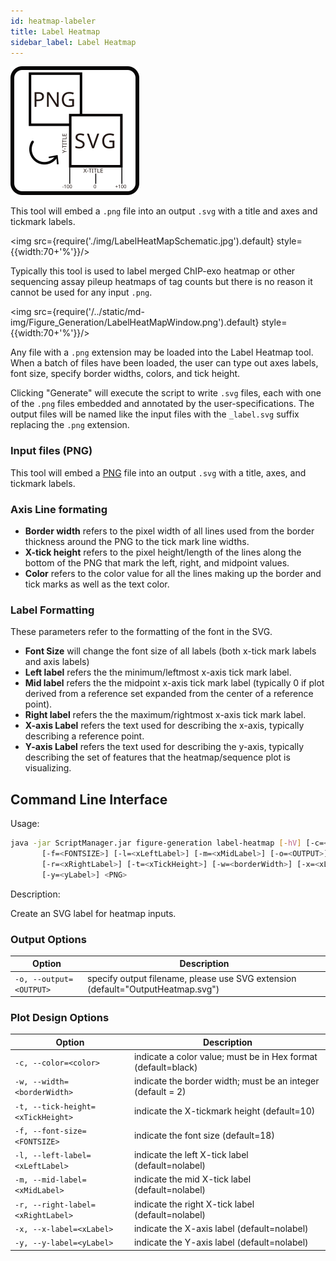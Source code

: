 ```yaml
---
id: heatmap-labeler
title: Label Heatmap
sidebar_label: Label Heatmap
---
```


![Label Heatmap](/../static/icons/Figure_Generation/Heatmaplabeler_square.svg)

This tool will embed a `.png` file into an output `.svg` with a title and axes and tickmark labels.

<img src={require('./img/LabelHeatMapSchematic.jpg').default} style={{width:70+'%'}}/>

Typically this tool is used to label merged ChIP-exo heatmap or other sequencing assay pileup heatmaps of tag counts but there is no reason it cannot be used for any input `.png`.


<img src={require('/../static/md-img/Figure_Generation/LabelHeatMapWindow.png').default} style={{width:70+'%'}}/>

Any file with a `.png` extension may be loaded into the Label Heatmap tool. When a batch of files have been loaded, the user can type out axes labels, font size, specify border widths, colors, and tick height.

Clicking "Generate" will execute the script to write `.svg` files, each with one of the `.png` files embedded and annotated by the user-specifications. The output files will be named like the input files with the `_label.svg` suffix replacing the `.png` extension.


### Input files (PNG)
This tool will embed a [PNG][png-format] file into an output `.svg` with a title, axes, and tickmark labels.

### Axis Line formating
* **Border width** refers to the pixel width of all lines used from the border thickness around the PNG to the tick mark line widths.
* **X-tick height** refers to the pixel height/length of the lines along the bottom of the PNG that mark the left, right, and midpoint values.
* **Color** refers to the color value for all the lines making up the border and tick marks as well as the text  color.


### Label Formatting
These parameters refer to the formatting of the font in the SVG.
* **Font Size** will change the font size of all labels (both x-tick mark labels and axis labels)
* **Left label** refers the the minimum/leftmost x-axis tick mark label.
* **Mid label** refers the the midpoint x-axis tick mark label (typically 0 if plot derived from a reference set expanded from the center of a reference point).
* **Right label** refers the the maximum/rightmost x-axis tick mark label.
* **X-axis Label** refers the text used for describing the x-axis, typically describing a reference point.
* **Y-axis Label** refers the text used for describing the y-axis, typically describing the set of features that the heatmap/sequence plot is visualizing.

## Command Line Interface
Usage:
```bash
java -jar ScriptManager.jar figure-generation label-heatmap [-hV] [-c=<color>]
       [-f=<FONTSIZE>] [-l=<xLeftLabel>] [-m=<xMidLabel>] [-o=<OUTPUT>]
       [-r=<xRightLabel>] [-t=<xTickHeight>] [-w=<borderWidth>] [-x=<xLabel>]
       [-y=<yLabel>] <PNG>
```
Description:

Create an SVG label for heatmap inputs.

### Output Options
| Option                                    | Description                                                                                                 |
| ----------------------------------------- | ----------------------------------------------------------------------------------------------------------- |                                               
|  `-o, --output=<OUTPUT>`                  | specify output filename, please use SVG extension (default="OutputHeatmap.svg") |
### Plot Design Options
| Option                                    | Description                                                                                                 |
| ----------------------------------------- | ----------------------------------------------------------------------------------------------------------- |
|  `-c, --color=<color>`                    | indicate a color value; must be in Hex format (default=black)
|  `-w, --width=<borderWidth>`              | indicate the border width; must be an integer (default = 2)
|  `-t, --tick-height=<xTickHeight>`        | indicate the X-tickmark height (default=10)
|  `-f, --font-size=<FONTSIZE>`             | indicate the font size (default=18)
|  `-l, --left-label=<xLeftLabel>`          | indicate the left X-tick label (default=nolabel)
|  `-m, --mid-label=<xMidLabel>`            | indicate the mid X-tick label (default=nolabel)
|  `-r, --right-label=<xRightLabel>`        | indicate the right X-tick label (default=nolabel)
|  `-x, --x-label=<xLabel>`                 | indicate the X-axis label (default=nolabel)
|  `-y, --y-label=<yLabel>`                 | indicate the Y-axis label (default=nolabel)

[png-format]:/docs/Guides/References/file-formats#png
